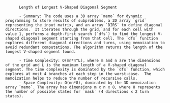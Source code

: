 
          Length of Longest V-Shaped Diagonal Segment

          - Summary: The code uses a 3D array `memo` for dynamic programming to store results of subproblems, a 2D array `grid` representing the input matrix, and an array `DIRS` to define diagonal directions.  It iterates through the grid, and for each cell with value 1, performs a depth-first search (`dfs`) to find the longest V-shaped diagonal segment starting from that cell. The `dfs` function explores different diagonal directions and turns, using memoization to avoid redundant computations. The algorithm returns the length of the longest V-shaped segment found.

          - Time Complexity: O(mn*4^L), where m and n are the dimensions of the grid and L is the maximum length of a V-shaped diagonal segment. The time complexity is dominated by the `dfs` function, which explores at most 4 branches at each step in the worst-case.  The memoization helps to reduce the number of recursive calls.
          - Space Complexity: O(mn*8), dominated by the 3D memoization array `memo`. The array has dimensions m x n x 8, where 8 represents the number of possible states for `mask` (4 directions x 2 turn states).
          